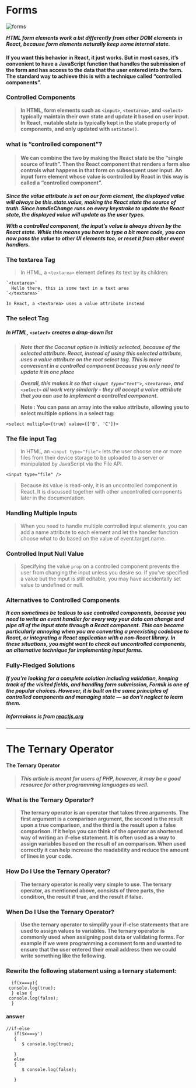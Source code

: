 # Forms



![forms](https://www.techfry.com/images/articles/html/html-forms.jpg)


***HTML form elements work a bit differently from other DOM elements in React, because form elements naturally keep some internal state.***


#### If you want this behavior in React, it just works. But in most cases, it’s convenient to have a JavaScript function that handles the submission of the form and has access to the data that the user entered into the form. The standard way to achieve this is with a technique called “controlled components”.

### Controlled Components
>**In HTML, form elements such as `<input>`, `<textarea>`, and `<select>` typically maintain their own state and update it based on user input. In React, mutable state is typically kept in the state property of components, and only updated with `setState()`.**


### what is “controlled component”?
> #### We can combine the two by making the React state be the “single source of truth”. Then the React component that renders a form also controls what happens in that form on subsequent user input. An input form element whose value is controlled by React in this way is called a “controlled component”.


***Since the value attribute is set on our form element, the displayed value will always be this.state.value, making the React state the source of truth. Since handleChange runs on every keystroke to update the React state, the displayed value will update as the user types.***

***With a controlled component, the input’s value is always driven by the React state. While this means you have to type a bit more code, you can now pass the value to other UI elements too, or reset it from other event handlers.***

### The textarea Tag

> In HTML, a `<textarea>` element defines its text by its children:
``````````
`<textarea>`
  Hello there, this is some text in a text area
`</textarea>`
 ``````````
``````
In React, a <textarea> uses a value attribute instead
``````

### The select Tag
##### In HTML, `<select>` creates a drop-down list
> ***Note that the Coconut option is initially selected, because of the selected attribute. React, instead of using this selected attribute, uses a value attribute on the root select tag. This is more convenient in a controlled component because you only need to update it in one place***

> ***Overall, this makes it so that `<input type="text">`, `<textarea>`, and `<select>` all work very similarly - they all accept a value attribute that you can use to implement a controlled component.***


> **Note : You can pass an array into the value attribute, allowing you to select multiple options in a select tag:**
``````
<select multiple={true} value={['B', 'C']}>
``````


### The file input Tag
> In HTML, an `<input type="file">` lets the user choose one or more files from their device storage to be uploaded to a server or manipulated by JavaScript via the File API.

`<input type="file" />`
> Because its value is read-only, it is an uncontrolled component in React. It is discussed together with other uncontrolled components later in the documentation.


### Handling Multiple Inputs
> When you need to handle multiple controlled input elements, you can add a name attribute to each element and let the handler function choose what to do based on the value of event.target.name.



### Controlled Input Null Value
> Specifying the value `prop` on a controlled component prevents the user from changing the input unless you desire so. If you’ve specified a value but the input is still editable, you may have accidentally set value to undefined or null.


### Alternatives to Controlled Components
***It can sometimes be tedious to use controlled components, because you need to write an event handler for every way your data can change and pipe all of the input state through a React component. This can become particularly annoying when you are converting a preexisting codebase to React, or integrating a React application with a non-React library. In these situations, you might want to check out uncontrolled components, an alternative technique for implementing input forms.***

### Fully-Fledged Solutions
***If you’re looking for a complete solution including validation, keeping track of the visited fields, and handling form submission, Formik is one of the popular choices. However, it is built on the same principles of controlled components and managing state — so don’t neglect to learn them.***

##### Informaions is from [reactjs.org](https://reactjs.org/docs/forms.html)



-----------------------------------------------------------------------------------------------------------------------------------



# The Ternary Operator



#### The Ternary Operator
> ***This article is meant for users of PHP, however, it may be a good resource for other programming languages as well.***

### What is the Ternary Operator?
> **The ternary operator is an operator that takes three arguments. The first argument is a comparison argument, the second is the result upon a true comparison, and the third is the result upon a false comparison. If it helps you can think of the operator as shortened way of writing an if-else statement. It is often used as a way to assign variables based on the result of an comparison. When used correctly it can help increase the readability and reduce the amount of lines in your code.**

### How Do I Use the Ternary Operator?
> **The ternary operator is really very simple to use. The ternary operator, as mentioned above, consists of three parts, the condition, the result if true, and the result if false.**



### When Do I Use the Ternary Operator?
> **Use the ternary operator to simplify your if-else statements that are used to assign values to variables. The ternary operator is commonly used when assigning post data or validating forms. For example if we were programming a comment form and wanted to ensure that the user entered their email address then we could write something like the following.**


### Rewrite the following statement using a ternary statement:
``````````
  if(x===y){
 console.log(true);
  } else {
 console.log(false);
  }
``````````
#### answer
```
//if-else
   if($x===y')
   {
      $ console.log(true);

   }
   else
   {
      $ console.log(false);

   }
```